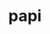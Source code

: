 ---
title: "papi"
layout: cache
categories: [package, develop]
meta: {"compilers": ["gcc@11.4.0", "gcc@7.3.1", "gcc@7.5.0", "intel-oneapi-compilers@2025.1.0"], "num_specs": 54, "num_specs_by_stack": {"e4s": 14, "e4s-neoverse-v2": 15, "e4s-oneapi": 7, "e4s-rocm-external": 5, "radiuss": 5, "radiuss-aws": 5, "radiuss-aws-aarch64": 8, "root": 54}, "oss": ["amzn2", "ubuntu18.04", "ubuntu22.04"], "platforms": ["linux"], "stacks": ["e4s", "e4s-neoverse-v2", "e4s-oneapi", "e4s-rocm-external", "radiuss", "radiuss-aws", "radiuss-aws-aarch64", "root"], "targets": ["aarch64", "neoverse_v2", "x86_64_v3"], "versions": ["7.1.0"]}
spec_details: [{"compiler": "gcc@7.5.0", "hash": "2r5saxgthzy7j6cctiqxgxh3zj25kbvx", "os": "ubuntu18.04", "platform": "linux", "size": "-", "stacks": ["radiuss", "root"], "target": "x86_64_v3", "variants": ["build_system=autotools", "~cuda", "~debug", "+example", "~infiniband", "~lmsensors", "~nvml", "patches:=48cb202", "~powercap", "~rapl", "+rdpmc", "~rocm", "~rocm_smi", "~sde", "+shared", "~static_tools"], "versions": ["7.1.0"]}, {"compiler": "gcc@11.4.0", "hash": "2r62ifnv7lsrcqlfatalxoiefardm5u2", "os": "ubuntu22.04", "platform": "linux", "size": "-", "stacks": ["e4s-neoverse-v2", "root"], "target": "neoverse_v2", "variants": ["build_system=autotools", "+cuda", "~debug", "+example", "~infiniband", "~lmsensors", "~nvml", "patches:=48cb202", "~powercap", "~rapl", "+rdpmc", "~rocm", "~rocm_smi", "~sde", "+shared", "~static_tools"], "versions": ["7.1.0"]}, {"compiler": "gcc@7.3.1", "hash": "3fru2r57jez77itg4lmdg2azwmq7lskt", "os": "amzn2", "platform": "linux", "size": "-", "stacks": ["radiuss-aws-aarch64", "root"], "target": "aarch64", "variants": ["build_system=autotools", "~cuda", "~debug", "+example", "~infiniband", "~lmsensors", "~nvml", "patches:=48cb202", "~powercap", "~rapl", "+rdpmc", "~rocm", "~rocm_smi", "~sde", "+shared", "~static_tools"], "versions": ["7.1.0"]}, {"compiler": "gcc@11.4.0", "hash": "3ofklivtjet2qhhrn6usaf5rjxhgyg5d", "os": "ubuntu22.04", "platform": "linux", "size": "-", "stacks": ["e4s", "root"], "target": "x86_64_v3", "variants": ["build_system=autotools", "+cuda", "~debug", "+example", "~infiniband", "~lmsensors", "~nvml", "patches:=48cb202", "~powercap", "~rapl", "+rdpmc", "~rocm", "~rocm_smi", "~sde", "+shared", "~static_tools"], "versions": ["7.1.0"]}, {"compiler": "intel-oneapi-compilers@2025.1.0", "hash": "4tu6qkll7uilymqrojpcte6ybsn4zevi", "os": "ubuntu22.04", "platform": "linux", "size": "-", "stacks": ["e4s-oneapi", "root"], "target": "x86_64_v3", "variants": ["build_system=autotools", "~cuda", "~debug", "+example", "~infiniband", "~lmsensors", "~nvml", "patches:=48cb202", "~powercap", "~rapl", "+rdpmc", "~rocm", "~rocm_smi", "~sde", "+shared", "~static_tools"], "versions": ["7.1.0"]}, {"compiler": "gcc@11.4.0", "hash": "4z5zydqyidjlodhzxhc3cx7fkqbfmmq5", "os": "ubuntu22.04", "platform": "linux", "size": "-", "stacks": ["e4s-neoverse-v2", "root"], "target": "neoverse_v2", "variants": ["build_system=autotools", "+cuda", "~debug", "+example", "~infiniband", "~lmsensors", "~nvml", "patches:=48cb202", "~powercap", "~rapl", "+rdpmc", "~rocm", "~rocm_smi", "~sde", "+shared", "~static_tools"], "versions": ["7.1.0"]}, {"compiler": "gcc@7.5.0", "hash": "5qsw5khb5w74dqwv4wxgzj4kg2ukvplu", "os": "ubuntu18.04", "platform": "linux", "size": "-", "stacks": ["radiuss", "root"], "target": "x86_64_v3", "variants": ["build_system=autotools", "~cuda", "~debug", "+example", "~infiniband", "~lmsensors", "~nvml", "patches:=48cb202", "~powercap", "~rapl", "+rdpmc", "~rocm", "~rocm_smi", "~sde", "+shared", "~static_tools"], "versions": ["7.1.0"]}, {"compiler": "gcc@7.5.0", "hash": "5ukinnysm5kapglad4vff7dxsqltxqda", "os": "ubuntu18.04", "platform": "linux", "size": "-", "stacks": ["radiuss", "root"], "target": "x86_64_v3", "variants": ["build_system=autotools", "~cuda", "~debug", "+example", "~infiniband", "~lmsensors", "~nvml", "patches:=48cb202", "~powercap", "~rapl", "+rdpmc", "~rocm", "~rocm_smi", "~sde", "+shared", "~static_tools"], "versions": ["7.1.0"]}, {"compiler": "gcc@7.5.0", "hash": "62ezmorosxvkwjkccaqcsrwnceq5lldm", "os": "ubuntu18.04", "platform": "linux", "size": "-", "stacks": ["radiuss", "root"], "target": "x86_64_v3", "variants": ["build_system=autotools", "~cuda", "~debug", "+example", "~infiniband", "~lmsensors", "~nvml", "patches:=48cb202", "~powercap", "~rapl", "+rdpmc", "~rocm", "~rocm_smi", "~sde", "+shared", "~static_tools"], "versions": ["7.1.0"]}, {"compiler": "gcc@11.4.0", "hash": "7r6tlx2krxbxo5mt7hoeoakz4smnj2at", "os": "ubuntu22.04", "platform": "linux", "size": "-", "stacks": ["e4s", "e4s-rocm-external", "root"], "target": "x86_64_v3", "variants": ["build_system=autotools", "~cuda", "~debug", "+example", "~infiniband", "~lmsensors", "~nvml", "patches:=48cb202", "~powercap", "~rapl", "+rdpmc", "~rocm", "~rocm_smi", "~sde", "+shared", "~static_tools"], "versions": ["7.1.0"]}, {"compiler": "gcc@7.3.1", "hash": "7rnq2ndci5jqxtpw2fexcnmbhq2ifzjn", "os": "amzn2", "platform": "linux", "size": "-", "stacks": ["radiuss-aws", "root"], "target": "x86_64_v3", "variants": ["build_system=autotools", "~cuda", "~debug", "+example", "~infiniband", "~lmsensors", "~nvml", "patches:=48cb202", "~powercap", "~rapl", "+rdpmc", "~rocm", "~rocm_smi", "~sde", "+shared", "~static_tools"], "versions": ["7.1.0"]}, {"compiler": "gcc@11.4.0", "hash": "a7fxhhb42t67u6cxxbpdxxs7sfp55uxg", "os": "ubuntu22.04", "platform": "linux", "size": "-", "stacks": ["e4s", "root"], "target": "x86_64_v3", "variants": ["build_system=autotools", "+cuda", "~debug", "+example", "~infiniband", "~lmsensors", "~nvml", "patches:=48cb202", "~powercap", "~rapl", "+rdpmc", "~rocm", "~rocm_smi", "~sde", "+shared", "~static_tools"], "versions": ["7.1.0"]}, {"compiler": "gcc@11.4.0", "hash": "afzh6ywidmikwaldhlnej2udmfoqvr7o", "os": "ubuntu22.04", "platform": "linux", "size": "-", "stacks": ["e4s", "e4s-rocm-external", "root"], "target": "x86_64_v3", "variants": ["build_system=autotools", "~cuda", "~debug", "+example", "~infiniband", "~lmsensors", "~nvml", "patches:=48cb202", "~powercap", "~rapl", "+rdpmc", "~rocm", "~rocm_smi", "~sde", "+shared", "~static_tools"], "versions": ["7.1.0"]}, {"compiler": "gcc@11.4.0", "hash": "andfz6rtxxp6tj4nxl4tqh3rk4puz6ic", "os": "ubuntu22.04", "platform": "linux", "size": "-", "stacks": ["e4s", "root"], "target": "x86_64_v3", "variants": ["build_system=autotools", "+cuda", "~debug", "+example", "~infiniband", "~lmsensors", "~nvml", "patches:=48cb202", "~powercap", "~rapl", "+rdpmc", "~rocm", "~rocm_smi", "~sde", "+shared", "~static_tools"], "versions": ["7.1.0"]}, {"compiler": "gcc@7.3.1", "hash": "booqpecxanvnpsq4pg6jjy7cztacm6rs", "os": "amzn2", "platform": "linux", "size": "-", "stacks": ["radiuss-aws-aarch64", "root"], "target": "aarch64", "variants": ["build_system=autotools", "~cuda", "~debug", "+example", "~infiniband", "~lmsensors", "~nvml", "patches:=48cb202", "~powercap", "~rapl", "+rdpmc", "~rocm", "~rocm_smi", "~sde", "+shared", "~static_tools"], "versions": ["7.1.0"]}, {"compiler": "gcc@11.4.0", "hash": "chbrhafzine7tzorwxy4bxcyh74fmahn", "os": "ubuntu22.04", "platform": "linux", "size": "-", "stacks": ["e4s", "root"], "target": "x86_64_v3", "variants": ["build_system=autotools", "+cuda", "~debug", "+example", "~infiniband", "~lmsensors", "~nvml", "patches:=48cb202", "~powercap", "~rapl", "+rdpmc", "~rocm", "~rocm_smi", "~sde", "+shared", "~static_tools"], "versions": ["7.1.0"]}, {"compiler": "gcc@7.3.1", "hash": "dx63agekezpj7trt3f2yfnltpjtms3tn", "os": "amzn2", "platform": "linux", "size": "-", "stacks": ["radiuss-aws-aarch64", "root"], "target": "aarch64", "variants": ["build_system=autotools", "~cuda", "~debug", "+example", "~infiniband", "~lmsensors", "~nvml", "patches:=48cb202", "~powercap", "~rapl", "+rdpmc", "~rocm", "~rocm_smi", "~sde", "+shared", "~static_tools"], "versions": ["7.1.0"]}, {"compiler": "gcc@7.3.1", "hash": "e3b6loglpnpqupkdez3dn7hwvvjjqr5z", "os": "amzn2", "platform": "linux", "size": "-", "stacks": ["radiuss-aws-aarch64", "root"], "target": "aarch64", "variants": ["build_system=autotools", "~cuda", "~debug", "+example", "~infiniband", "~lmsensors", "~nvml", "patches:=48cb202", "~powercap", "~rapl", "+rdpmc", "~rocm", "~rocm_smi", "~sde", "+shared", "~static_tools"], "versions": ["7.1.0"]}, {"compiler": "gcc@11.4.0", "hash": "eakpsk72avzfrr66qkkp36oolgbjwlpo", "os": "ubuntu22.04", "platform": "linux", "size": "-", "stacks": ["e4s-neoverse-v2", "root"], "target": "neoverse_v2", "variants": ["build_system=autotools", "~cuda", "~debug", "+example", "~infiniband", "~lmsensors", "~nvml", "patches:=48cb202", "~powercap", "~rapl", "+rdpmc", "~rocm", "~rocm_smi", "~sde", "+shared", "~static_tools"], "versions": ["7.1.0"]}, {"compiler": "intel-oneapi-compilers@2025.1.0", "hash": "eamsm7jntwe2punqgocwfpxufasr7chs", "os": "ubuntu22.04", "platform": "linux", "size": "-", "stacks": ["e4s-oneapi", "root"], "target": "x86_64_v3", "variants": ["build_system=autotools", "~cuda", "~debug", "+example", "~infiniband", "~lmsensors", "~nvml", "patches:=48cb202", "~powercap", "~rapl", "+rdpmc", "~rocm", "~rocm_smi", "~sde", "+shared", "~static_tools"], "versions": ["7.1.0"]}, {"compiler": "gcc@11.4.0", "hash": "egiceqx4vwaugxfnuxr2vkcmni7tb6qk", "os": "ubuntu22.04", "platform": "linux", "size": "-", "stacks": ["e4s-neoverse-v2", "root"], "target": "neoverse_v2", "variants": ["build_system=autotools", "+cuda", "~debug", "+example", "~infiniband", "~lmsensors", "~nvml", "patches:=48cb202", "~powercap", "~rapl", "+rdpmc", "~rocm", "~rocm_smi", "~sde", "+shared", "~static_tools"], "versions": ["7.1.0"]}, {"compiler": "gcc@11.4.0", "hash": "ehgcgfaye7sku6vk4vv3dh73lw42w4nq", "os": "ubuntu22.04", "platform": "linux", "size": "-", "stacks": ["e4s-neoverse-v2", "root"], "target": "neoverse_v2", "variants": ["build_system=autotools", "+cuda", "~debug", "+example", "~infiniband", "~lmsensors", "~nvml", "patches:=48cb202", "~powercap", "~rapl", "+rdpmc", "~rocm", "~rocm_smi", "~sde", "+shared", "~static_tools"], "versions": ["7.1.0"]}, {"compiler": "intel-oneapi-compilers@2025.1.0", "hash": "erdw4kwpz6xj73po7lfwxbbe6us5bcpr", "os": "ubuntu22.04", "platform": "linux", "size": "-", "stacks": ["e4s-oneapi", "root"], "target": "x86_64_v3", "variants": ["build_system=autotools", "~cuda", "~debug", "+example", "~infiniband", "~lmsensors", "~nvml", "patches:=48cb202", "~powercap", "~rapl", "+rdpmc", "~rocm", "~rocm_smi", "~sde", "+shared", "~static_tools"], "versions": ["7.1.0"]}, {"compiler": "gcc@7.3.1", "hash": "f733oe46vyihgl3sq4yrgrpssandd3dt", "os": "amzn2", "platform": "linux", "size": "-", "stacks": ["radiuss-aws", "root"], "target": "x86_64_v3", "variants": ["build_system=autotools", "~cuda", "~debug", "+example", "~infiniband", "~lmsensors", "~nvml", "patches:=48cb202", "~powercap", "~rapl", "+rdpmc", "~rocm", "~rocm_smi", "~sde", "+shared", "~static_tools"], "versions": ["7.1.0"]}, {"compiler": "gcc@11.4.0", "hash": "fc6nn3uxfrzgydyqe6ifxkpj33qddjtr", "os": "ubuntu22.04", "platform": "linux", "size": "-", "stacks": ["e4s-neoverse-v2", "root"], "target": "neoverse_v2", "variants": ["build_system=autotools", "~cuda", "~debug", "+example", "~infiniband", "~lmsensors", "~nvml", "patches:=48cb202", "~powercap", "~rapl", "+rdpmc", "~rocm", "~rocm_smi", "~sde", "+shared", "~static_tools"], "versions": ["7.1.0"]}, {"compiler": "gcc@11.4.0", "hash": "ftuqeeoimmbqe26cqzmvsmegxptrp6jr", "os": "ubuntu22.04", "platform": "linux", "size": "-", "stacks": ["e4s", "root"], "target": "x86_64_v3", "variants": ["build_system=autotools", "+cuda", "~debug", "+example", "~infiniband", "~lmsensors", "~nvml", "patches:=48cb202", "~powercap", "~rapl", "+rdpmc", "~rocm", "~rocm_smi", "~sde", "+shared", "~static_tools"], "versions": ["7.1.0"]}, {"compiler": "gcc@11.4.0", "hash": "fxxd5yptx2vu564h4lrcjirmtsuzewi7", "os": "ubuntu22.04", "platform": "linux", "size": "-", "stacks": ["e4s", "root"], "target": "x86_64_v3", "variants": ["build_system=autotools", "+cuda", "~debug", "+example", "~infiniband", "~lmsensors", "~nvml", "patches:=48cb202", "~powercap", "~rapl", "+rdpmc", "~rocm", "~rocm_smi", "~sde", "+shared", "~static_tools"], "versions": ["7.1.0"]}, {"compiler": "gcc@7.3.1", "hash": "ihpitxuyfd2yiy7toioxbfwt6g6y5r6v", "os": "amzn2", "platform": "linux", "size": "-", "stacks": ["radiuss-aws-aarch64", "root"], "target": "aarch64", "variants": ["build_system=autotools", "~cuda", "~debug", "+example", "~infiniband", "~lmsensors", "~nvml", "patches:=48cb202", "~powercap", "~rapl", "+rdpmc", "~rocm", "~rocm_smi", "~sde", "+shared", "~static_tools"], "versions": ["7.1.0"]}, {"compiler": "gcc@7.3.1", "hash": "jhtxxxfhvzjtrtpr2cxzbcke2jq6dszc", "os": "amzn2", "platform": "linux", "size": "-", "stacks": ["radiuss-aws", "root"], "target": "x86_64_v3", "variants": ["build_system=autotools", "~cuda", "~debug", "+example", "~infiniband", "~lmsensors", "~nvml", "patches:=48cb202", "~powercap", "~rapl", "+rdpmc", "~rocm", "~rocm_smi", "~sde", "+shared", "~static_tools"], "versions": ["7.1.0"]}, {"compiler": "gcc@7.3.1", "hash": "krr5jrv3wl6olir6adjd3cu3au3m2zem", "os": "amzn2", "platform": "linux", "size": "-", "stacks": ["radiuss-aws-aarch64", "root"], "target": "aarch64", "variants": ["build_system=autotools", "~cuda", "~debug", "+example", "~infiniband", "~lmsensors", "~nvml", "patches:=48cb202", "~powercap", "~rapl", "+rdpmc", "~rocm", "~rocm_smi", "~sde", "+shared", "~static_tools"], "versions": ["7.1.0"]}, {"compiler": "gcc@7.3.1", "hash": "mp4cdzhp7qrq64jj57uev3vvjcf3pubc", "os": "amzn2", "platform": "linux", "size": "-", "stacks": ["radiuss-aws-aarch64", "root"], "target": "aarch64", "variants": ["build_system=autotools", "~cuda", "~debug", "+example", "~infiniband", "~lmsensors", "~nvml", "patches:=48cb202", "~powercap", "~rapl", "+rdpmc", "~rocm", "~rocm_smi", "~sde", "+shared", "~static_tools"], "versions": ["7.1.0"]}, {"compiler": "gcc@11.4.0", "hash": "mssjnlea52p2ziu4ael7cci6aexmic5x", "os": "ubuntu22.04", "platform": "linux", "size": "-", "stacks": ["e4s", "root"], "target": "x86_64_v3", "variants": ["build_system=autotools", "+cuda", "~debug", "+example", "~infiniband", "~lmsensors", "~nvml", "patches:=48cb202", "~powercap", "~rapl", "+rdpmc", "~rocm", "~rocm_smi", "~sde", "+shared", "~static_tools"], "versions": ["7.1.0"]}, {"compiler": "gcc@11.4.0", "hash": "n6charrfukli62aglfj67ir5o5cbryil", "os": "ubuntu22.04", "platform": "linux", "size": "-", "stacks": ["e4s", "root"], "target": "x86_64_v3", "variants": ["build_system=autotools", "+cuda", "~debug", "+example", "~infiniband", "~lmsensors", "~nvml", "patches:=48cb202", "~powercap", "~rapl", "+rdpmc", "~rocm", "~rocm_smi", "~sde", "+shared", "~static_tools"], "versions": ["7.1.0"]}, {"compiler": "gcc@11.4.0", "hash": "njak7eigeunqha3fs4jg7xcs352bypc6", "os": "ubuntu22.04", "platform": "linux", "size": "-", "stacks": ["e4s-neoverse-v2", "root"], "target": "neoverse_v2", "variants": ["build_system=autotools", "+cuda", "~debug", "+example", "~infiniband", "~lmsensors", "~nvml", "patches:=48cb202", "~powercap", "~rapl", "+rdpmc", "~rocm", "~rocm_smi", "~sde", "+shared", "~static_tools"], "versions": ["7.1.0"]}, {"compiler": "gcc@11.4.0", "hash": "o4szkz5waq2slcx4s5ojkalt3tf3ie6k", "os": "ubuntu22.04", "platform": "linux", "size": "-", "stacks": ["e4s-neoverse-v2", "root"], "target": "neoverse_v2", "variants": ["build_system=autotools", "~cuda", "~debug", "+example", "~infiniband", "~lmsensors", "~nvml", "patches:=48cb202", "~powercap", "~rapl", "+rdpmc", "~rocm", "~rocm_smi", "~sde", "+shared", "~static_tools"], "versions": ["7.1.0"]}, {"compiler": "gcc@11.4.0", "hash": "oksognzjksi7bmpjy2cuweyion7hjeky", "os": "ubuntu22.04", "platform": "linux", "size": "-", "stacks": ["e4s", "root"], "target": "x86_64_v3", "variants": ["build_system=autotools", "+cuda", "~debug", "+example", "~infiniband", "~lmsensors", "~nvml", "patches:=48cb202", "~powercap", "~rapl", "+rdpmc", "~rocm", "~rocm_smi", "~sde", "+shared", "~static_tools"], "versions": ["7.1.0"]}, {"compiler": "gcc@11.4.0", "hash": "pm4kg5c7acpz2lji436ksikz6myrv6vm", "os": "ubuntu22.04", "platform": "linux", "size": "-", "stacks": ["e4s-neoverse-v2", "root"], "target": "neoverse_v2", "variants": ["build_system=autotools", "+cuda", "~debug", "+example", "~infiniband", "~lmsensors", "~nvml", "patches:=48cb202", "~powercap", "~rapl", "+rdpmc", "~rocm", "~rocm_smi", "~sde", "+shared", "~static_tools"], "versions": ["7.1.0"]}, {"compiler": "gcc@11.4.0", "hash": "qdk4kqfv6xqif47tbblbczpz4ocebwna", "os": "ubuntu22.04", "platform": "linux", "size": "-", "stacks": ["e4s", "e4s-rocm-external", "root"], "target": "x86_64_v3", "variants": ["build_system=autotools", "~cuda", "~debug", "+example", "~infiniband", "~lmsensors", "~nvml", "patches:=48cb202", "~powercap", "~rapl", "+rdpmc", "~rocm", "~rocm_smi", "~sde", "+shared", "~static_tools"], "versions": ["7.1.0"]}, {"compiler": "gcc@11.4.0", "hash": "qttb2wk4ww7npd6rlmt67v54amg5iwgh", "os": "ubuntu22.04", "platform": "linux", "size": "-", "stacks": ["e4s", "e4s-rocm-external", "root"], "target": "x86_64_v3", "variants": ["build_system=autotools", "~cuda", "~debug", "+example", "~infiniband", "~lmsensors", "~nvml", "patches:=48cb202", "~powercap", "~rapl", "+rdpmc", "~rocm", "~rocm_smi", "~sde", "+shared", "~static_tools"], "versions": ["7.1.0"]}, {"compiler": "gcc@7.3.1", "hash": "qvwvzigqca3depjwup4jqfskuioaddt2", "os": "amzn2", "platform": "linux", "size": "-", "stacks": ["radiuss-aws-aarch64", "root"], "target": "aarch64", "variants": ["build_system=autotools", "~cuda", "~debug", "+example", "~infiniband", "~lmsensors", "~nvml", "patches:=48cb202", "~powercap", "~rapl", "+rdpmc", "~rocm", "~rocm_smi", "~sde", "+shared", "~static_tools"], "versions": ["7.1.0"]}, {"compiler": "gcc@7.3.1", "hash": "rzals7c6hvolcnbd633wgdj3os3dhlvx", "os": "amzn2", "platform": "linux", "size": "-", "stacks": ["radiuss-aws", "root"], "target": "x86_64_v3", "variants": ["build_system=autotools", "~cuda", "~debug", "+example", "~infiniband", "~lmsensors", "~nvml", "patches:=48cb202", "~powercap", "~rapl", "+rdpmc", "~rocm", "~rocm_smi", "~sde", "+shared", "~static_tools"], "versions": ["7.1.0"]}, {"compiler": "intel-oneapi-compilers@2025.1.0", "hash": "sgdjbawd6lvdmi7nbdpztgfwwstzt7kn", "os": "ubuntu22.04", "platform": "linux", "size": "-", "stacks": ["e4s-oneapi", "root"], "target": "x86_64_v3", "variants": ["build_system=autotools", "~cuda", "~debug", "+example", "~infiniband", "~lmsensors", "~nvml", "patches:=48cb202", "~powercap", "~rapl", "+rdpmc", "~rocm", "~rocm_smi", "~sde", "+shared", "~static_tools"], "versions": ["7.1.0"]}, {"compiler": "gcc@11.4.0", "hash": "svse7apjnkuwwuz62noh4ossxjtpuets", "os": "ubuntu22.04", "platform": "linux", "size": "-", "stacks": ["e4s-neoverse-v2", "root"], "target": "neoverse_v2", "variants": ["build_system=autotools", "~cuda", "~debug", "+example", "~infiniband", "~lmsensors", "~nvml", "patches:=48cb202", "~powercap", "~rapl", "+rdpmc", "~rocm", "~rocm_smi", "~sde", "+shared", "~static_tools"], "versions": ["7.1.0"]}, {"compiler": "gcc@7.3.1", "hash": "sy5hjtutbhu5dctayou6ucpopdgsd373", "os": "amzn2", "platform": "linux", "size": "-", "stacks": ["radiuss-aws", "root"], "target": "x86_64_v3", "variants": ["build_system=autotools", "~cuda", "~debug", "+example", "~infiniband", "~lmsensors", "~nvml", "patches:=48cb202", "~powercap", "~rapl", "+rdpmc", "~rocm", "~rocm_smi", "~sde", "+shared", "~static_tools"], "versions": ["7.1.0"]}, {"compiler": "gcc@11.4.0", "hash": "tushv6r5wtglkkqnd3qefkuhsrv5r46k", "os": "ubuntu22.04", "platform": "linux", "size": "-", "stacks": ["e4s", "e4s-rocm-external", "root"], "target": "x86_64_v3", "variants": ["build_system=autotools", "~cuda", "~debug", "+example", "~infiniband", "~lmsensors", "~nvml", "patches:=48cb202", "~powercap", "~rapl", "+rdpmc", "~rocm", "~rocm_smi", "~sde", "+shared", "~static_tools"], "versions": ["7.1.0"]}, {"compiler": "gcc@7.5.0", "hash": "tvkt3wn7xpzmhwx3cwsmhbhw3r5ezkrp", "os": "ubuntu18.04", "platform": "linux", "size": "-", "stacks": ["radiuss", "root"], "target": "x86_64_v3", "variants": ["build_system=autotools", "~cuda", "~debug", "+example", "~infiniband", "~lmsensors", "~nvml", "patches:=48cb202", "~powercap", "~rapl", "+rdpmc", "~rocm", "~rocm_smi", "~sde", "+shared", "~static_tools"], "versions": ["7.1.0"]}, {"compiler": "gcc@11.4.0", "hash": "ujghptykfygtzp5aalaynd63cj5nj3oz", "os": "ubuntu22.04", "platform": "linux", "size": "-", "stacks": ["e4s-neoverse-v2", "root"], "target": "neoverse_v2", "variants": ["build_system=autotools", "~cuda", "~debug", "+example", "~infiniband", "~lmsensors", "~nvml", "patches:=48cb202", "~powercap", "~rapl", "+rdpmc", "~rocm", "~rocm_smi", "~sde", "+shared", "~static_tools"], "versions": ["7.1.0"]}, {"compiler": "gcc@11.4.0", "hash": "vjrpgst7kof5gi5efxci2nnlrrt6onux", "os": "ubuntu22.04", "platform": "linux", "size": "-", "stacks": ["e4s-neoverse-v2", "root"], "target": "neoverse_v2", "variants": ["build_system=autotools", "+cuda", "~debug", "+example", "~infiniband", "~lmsensors", "~nvml", "patches:=48cb202", "~powercap", "~rapl", "+rdpmc", "~rocm", "~rocm_smi", "~sde", "+shared", "~static_tools"], "versions": ["7.1.0"]}, {"compiler": "intel-oneapi-compilers@2025.1.0", "hash": "vlwaxpgci4yp6yn3y4jajjqae37s5i4g", "os": "ubuntu22.04", "platform": "linux", "size": "-", "stacks": ["e4s-oneapi", "root"], "target": "x86_64_v3", "variants": ["build_system=autotools", "~cuda", "~debug", "+example", "~infiniband", "~lmsensors", "~nvml", "patches:=48cb202", "~powercap", "~rapl", "+rdpmc", "~rocm", "~rocm_smi", "~sde", "+shared", "~static_tools"], "versions": ["7.1.0"]}, {"compiler": "gcc@11.4.0", "hash": "wbnlzroqkorsvwxc5n65igfyohigjhln", "os": "ubuntu22.04", "platform": "linux", "size": "-", "stacks": ["e4s-neoverse-v2", "root"], "target": "neoverse_v2", "variants": ["build_system=autotools", "+cuda", "~debug", "+example", "~infiniband", "~lmsensors", "~nvml", "patches:=48cb202", "~powercap", "~rapl", "+rdpmc", "~rocm", "~rocm_smi", "~sde", "+shared", "~static_tools"], "versions": ["7.1.0"]}, {"compiler": "gcc@11.4.0", "hash": "wcizsxqebfxv2wgvbb5wxmmh65e246q2", "os": "ubuntu22.04", "platform": "linux", "size": "-", "stacks": ["e4s-neoverse-v2", "root"], "target": "neoverse_v2", "variants": ["build_system=autotools", "+cuda", "~debug", "+example", "~infiniband", "~lmsensors", "~nvml", "patches:=48cb202", "~powercap", "~rapl", "+rdpmc", "~rocm", "~rocm_smi", "~sde", "+shared", "~static_tools"], "versions": ["7.1.0"]}, {"compiler": "intel-oneapi-compilers@2025.1.0", "hash": "wg44koxqxdnyzhn75ujy5voppnfveekb", "os": "ubuntu22.04", "platform": "linux", "size": "-", "stacks": ["e4s-oneapi", "root"], "target": "x86_64_v3", "variants": ["build_system=autotools", "~cuda", "~debug", "+example", "~infiniband", "~lmsensors", "~nvml", "patches:=48cb202", "~powercap", "~rapl", "+rdpmc", "~rocm", "~rocm_smi", "~sde", "+shared", "~static_tools"], "versions": ["7.1.0"]}, {"compiler": "gcc@11.4.0", "hash": "wzxgylvuurqt7adw3adhbdrxmiehkmis", "os": "ubuntu22.04", "platform": "linux", "size": "-", "stacks": ["e4s-neoverse-v2", "root"], "target": "neoverse_v2", "variants": ["build_system=autotools", "+cuda", "~debug", "+example", "~infiniband", "~lmsensors", "~nvml", "patches:=48cb202", "~powercap", "~rapl", "+rdpmc", "~rocm", "~rocm_smi", "~sde", "+shared", "~static_tools"], "versions": ["7.1.0"]}, {"compiler": "intel-oneapi-compilers@2025.1.0", "hash": "zuaakifvd65gy2cpchkyj7x7fovwy3cj", "os": "ubuntu22.04", "platform": "linux", "size": "-", "stacks": ["e4s-oneapi", "root"], "target": "x86_64_v3", "variants": ["build_system=autotools", "~cuda", "~debug", "+example", "~infiniband", "~lmsensors", "~nvml", "patches:=48cb202", "~powercap", "~rapl", "+rdpmc", "~rocm", "~rocm_smi", "~sde", "+shared", "~static_tools"], "versions": ["7.1.0"]}]
---